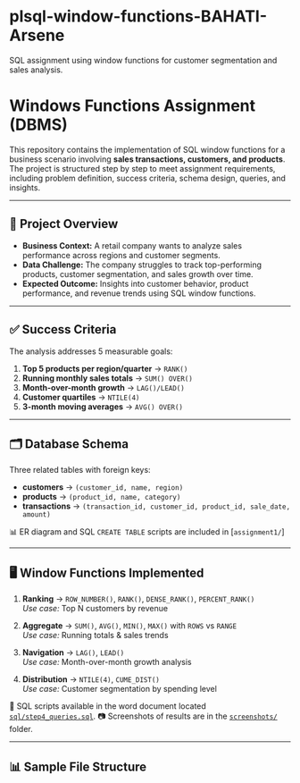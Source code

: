 # plsql-window-functions-BAHATI-Arsene
SQL assignment using window functions for customer segmentation and sales analysis.
# Windows Functions Assignment (DBMS)

This repository contains the implementation of SQL window functions for a business scenario involving **sales transactions, customers, and products**.  
The project is structured step by step to meet assignment requirements, including problem definition, success criteria, schema design, queries, and insights.

---

## 📌 Project Overview
- **Business Context:** A retail company wants to analyze sales performance across regions and customer segments.  
- **Data Challenge:** The company struggles to track top-performing products, customer segmentation, and sales growth over time.  
- **Expected Outcome:** Insights into customer behavior, product performance, and revenue trends using SQL window functions.

---

## ✅ Success Criteria
The analysis addresses 5 measurable goals:
1. **Top 5 products per region/quarter** → `RANK()`
2. **Running monthly sales totals** → `SUM() OVER()`
3. **Month-over-month growth** → `LAG()/LEAD()`
4. **Customer quartiles** → `NTILE(4)`
5. **3-month moving averages** → `AVG() OVER()`

---

## 🗂 Database Schema
Three related tables with foreign keys:
- **customers** → `(customer_id, name, region)`
- **products** → `(product_id, name, category)`
- **transactions** → `(transaction_id, customer_id, product_id, sale_date, amount)`

📊 ER diagram and SQL `CREATE TABLE` scripts are included in [`assignment1/`]

---

## 🖥 Window Functions Implemented
1. **Ranking** → `ROW_NUMBER()`, `RANK()`, `DENSE_RANK()`, `PERCENT_RANK()`  
   *Use case:* Top N customers by revenue  

2. **Aggregate** → `SUM()`, `AVG()`, `MIN()`, `MAX()` with `ROWS` vs `RANGE`  
   *Use case:* Running totals & sales trends  

3. **Navigation** → `LAG()`, `LEAD()`  
   *Use case:* Month-over-month growth analysis  

4. **Distribution** → `NTILE(4)`, `CUME_DIST()`  
   *Use case:* Customer segmentation by spending level  

📄 SQL scripts available in the word document located [`sql/step4_queries.sql`](assignemnt1/). 
📷 Screenshots of results are in the [`screenshots/`](screenshoot/) folder.

---

## 📊 Sample File Structure
